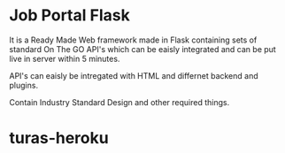 # Job Portal Flask

It is a Ready Made Web framework made in Flask containing sets of standard On The GO API's which can be eaisly integrated and can be put live in server within 5 minutes.

API's can eaisly be intregated with HTML and differnet backend and plugins.

Contain Industry Standard Design and other required things.
# turas-heroku
